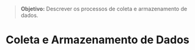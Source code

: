 > **Objetivo:** Descrever os processos de coleta e armazenamento de dados.

# Coleta e Armazenamento de Dados

<!-- Detalhar métodos e ferramentas para coleta e armazenamento de dados. -->
